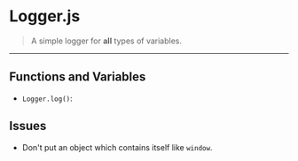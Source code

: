 # Logger.js
> A simple logger for **all** types of variables.
---

## Functions and Variables

- `Logger.log()`: 

## Issues

- Don't put an object which contains itself like `window`.
